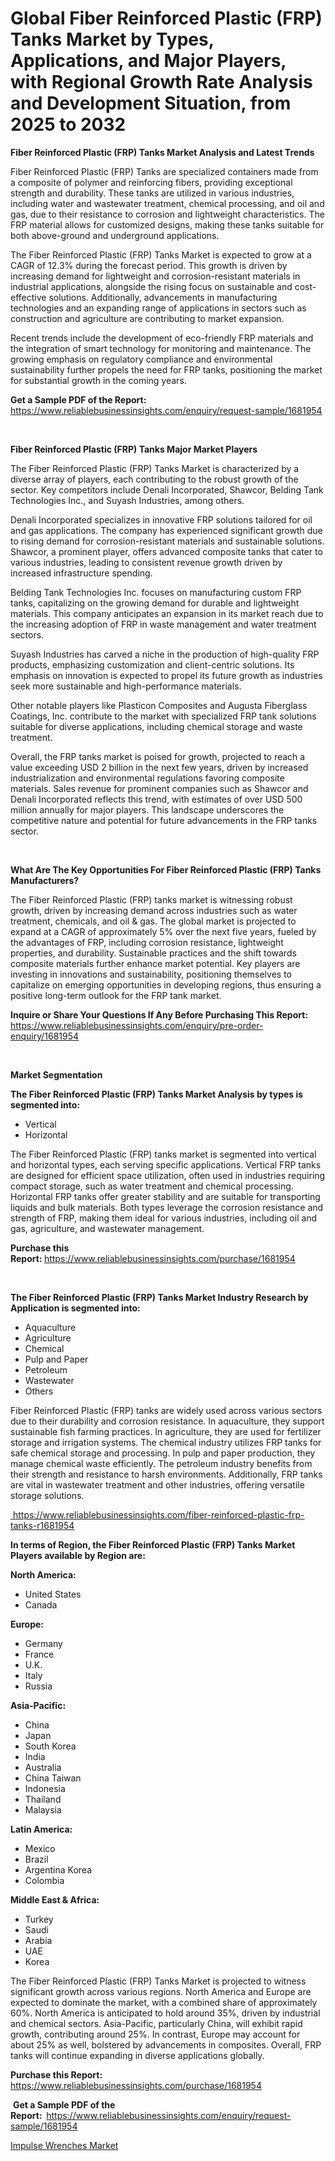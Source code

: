 <p><h1>Global Fiber Reinforced Plastic (FRP) Tanks Market by Types, Applications, and Major Players, with Regional Growth Rate Analysis and Development Situation, from 2025 to 2032</h1></p><p><strong>Fiber Reinforced Plastic (FRP) Tanks Market Analysis and Latest Trends</strong></p>
<p><p>Fiber Reinforced Plastic (FRP) Tanks are specialized containers made from a composite of polymer and reinforcing fibers, providing exceptional strength and durability. These tanks are utilized in various industries, including water and wastewater treatment, chemical processing, and oil and gas, due to their resistance to corrosion and lightweight characteristics. The FRP material allows for customized designs, making these tanks suitable for both above-ground and underground applications.</p><p>The Fiber Reinforced Plastic (FRP) Tanks Market is expected to grow at a CAGR of 12.3% during the forecast period. This growth is driven by increasing demand for lightweight and corrosion-resistant materials in industrial applications, alongside the rising focus on sustainable and cost-effective solutions. Additionally, advancements in manufacturing technologies and an expanding range of applications in sectors such as construction and agriculture are contributing to market expansion. </p><p>Recent trends include the development of eco-friendly FRP materials and the integration of smart technology for monitoring and maintenance. The growing emphasis on regulatory compliance and environmental sustainability further propels the need for FRP tanks, positioning the market for substantial growth in the coming years.</p></p>
<p><strong>Get a Sample PDF of the Report:&nbsp;</strong> <a href="https://www.reliablebusinessinsights.com/enquiry/request-sample/1681954?utm_campaign=3113&utm_medium=2&utm_source=Github&utm_content=ia&utm_term=24032025&utm_id=fiber-reinforced-plastic-frp-tanks">https://www.reliablebusinessinsights.com/enquiry/request-sample/1681954</a></p>
<p>&nbsp;</p>
<p><strong>Fiber Reinforced Plastic (FRP) Tanks Major Market Players</strong></p>
<p><p>The Fiber Reinforced Plastic (FRP) Tanks Market is characterized by a diverse array of players, each contributing to the robust growth of the sector. Key competitors include Denali Incorporated, Shawcor, Belding Tank Technologies Inc., and Suyash Industries, among others.</p><p>Denali Incorporated specializes in innovative FRP solutions tailored for oil and gas applications. The company has experienced significant growth due to rising demand for corrosion-resistant materials and sustainable solutions. Shawcor, a prominent player, offers advanced composite tanks that cater to various industries, leading to consistent revenue growth driven by increased infrastructure spending.</p><p>Belding Tank Technologies Inc. focuses on manufacturing custom FRP tanks, capitalizing on the growing demand for durable and lightweight materials. This company anticipates an expansion in its market reach due to the increasing adoption of FRP in waste management and water treatment sectors.</p><p>Suyash Industries has carved a niche in the production of high-quality FRP products, emphasizing customization and client-centric solutions. Its emphasis on innovation is expected to propel its future growth as industries seek more sustainable and high-performance materials.</p><p>Other notable players like Plasticon Composites and Augusta Fiberglass Coatings, Inc. contribute to the market with specialized FRP tank solutions suitable for diverse applications, including chemical storage and waste treatment.</p><p>Overall, the FRP tanks market is poised for growth, projected to reach a value exceeding USD 2 billion in the next few years, driven by increased industrialization and environmental regulations favoring composite materials. Sales revenue for prominent companies such as Shawcor and Denali Incorporated reflects this trend, with estimates of over USD 500 million annually for major players. This landscape underscores the competitive nature and potential for future advancements in the FRP tanks sector.</p></p>
<p>&nbsp;</p>
<p><strong>What Are The Key Opportunities For Fiber Reinforced Plastic (FRP) Tanks Manufacturers?</strong></p>
<p><p>The Fiber Reinforced Plastic (FRP) tanks market is witnessing robust growth, driven by increasing demand across industries such as water treatment, chemicals, and oil & gas. The global market is projected to expand at a CAGR of approximately 5% over the next five years, fueled by the advantages of FRP, including corrosion resistance, lightweight properties, and durability. Sustainable practices and the shift towards composite materials further enhance market potential. Key players are investing in innovations and sustainability, positioning themselves to capitalize on emerging opportunities in developing regions, thus ensuring a positive long-term outlook for the FRP tank market.</p></p>
<p><strong>Inquire or Share Your Questions If Any Before Purchasing This Report:</strong> <a href="https://www.reliablebusinessinsights.com/enquiry/pre-order-enquiry/1681954?utm_campaign=3113&utm_medium=2&utm_source=Github&utm_content=ia&utm_term=24032025&utm_id=fiber-reinforced-plastic-frp-tanks">https://www.reliablebusinessinsights.com/enquiry/pre-order-enquiry/1681954</a></p>
<p>&nbsp;</p>
<p><strong>Market Segmentation</strong></p>
<p><strong>The Fiber Reinforced Plastic (FRP) Tanks Market Analysis by types is segmented into:</strong></p>
<p><ul><li>Vertical</li><li>Horizontal</li></ul></p>
<p><p>The Fiber Reinforced Plastic (FRP) tanks market is segmented into vertical and horizontal types, each serving specific applications. Vertical FRP tanks are designed for efficient space utilization, often used in industries requiring compact storage, such as water treatment and chemical processing. Horizontal FRP tanks offer greater stability and are suitable for transporting liquids and bulk materials. Both types leverage the corrosion resistance and strength of FRP, making them ideal for various industries, including oil and gas, agriculture, and wastewater management.</p></p>
<p><strong>Purchase this Report:&nbsp;</strong><a href="https://www.reliablebusinessinsights.com/purchase/1681954?utm_campaign=3113&utm_medium=2&utm_source=Github&utm_content=ia&utm_term=24032025&utm_id=fiber-reinforced-plastic-frp-tanks">https://www.reliablebusinessinsights.com/purchase/1681954</a></p>
<p>&nbsp;</p>
<p><strong>The Fiber Reinforced Plastic (FRP) Tanks Market Industry Research by Application is segmented into:</strong></p>
<p><ul><li>Aquaculture</li><li>Agriculture</li><li>Chemical</li><li>Pulp and Paper</li><li>Petroleum</li><li>Wastewater</li><li>Others</li></ul></p>
<p><p>Fiber Reinforced Plastic (FRP) tanks are widely used across various sectors due to their durability and corrosion resistance. In aquaculture, they support sustainable fish farming practices. In agriculture, they are used for fertilizer storage and irrigation systems. The chemical industry utilizes FRP tanks for safe chemical storage and processing. In pulp and paper production, they manage chemical waste efficiently. The petroleum industry benefits from their strength and resistance to harsh environments. Additionally, FRP tanks are vital in wastewater treatment and other industries, offering versatile storage solutions.</p></p>
<p><a href="https://www.reliablebusinessinsights.com/fiber-reinforced-plastic-frp-tanks-r1681954?utm_campaign=3113&utm_medium=2&utm_source=Github&utm_content=ia&utm_term=24032025&utm_id=fiber-reinforced-plastic-frp-tanks">&nbsp;https://www.reliablebusinessinsights.com/fiber-reinforced-plastic-frp-tanks-r1681954</a></p>
<p><strong>In terms of Region, the Fiber Reinforced Plastic (FRP) Tanks Market Players available by Region are:</strong></p>
<p>
    <p> <strong> North America: </strong>
        <ul>
            <li>United States</li>
            <li>Canada</li>
        </ul>
        </p> 
    <p> <strong> Europe: </strong>
        <ul>
            <li>Germany</li>
            <li>France</li>
            <li>U.K.</li>
            <li>Italy</li>
            <li>Russia</li>
        </ul>
        </p> 
    <p> <strong> Asia-Pacific: </strong>
        <ul>
            <li>China</li>
            <li>Japan</li>
            <li>South Korea</li>
            <li>India</li>
            <li>Australia</li>
            <li>China Taiwan</li>
            <li>Indonesia</li>
            <li>Thailand</li>
            <li>Malaysia</li>
        </ul>
        </p> 
    <p> <strong> Latin America: </strong>
        <ul>
            <li>Mexico</li>
            <li>Brazil</li>
            <li>Argentina Korea</li>
            <li>Colombia</li>
        </ul>
        </p> 
    <p> <strong> Middle East & Africa: </strong>
        <ul>
            <li>Turkey</li>
            <li>Saudi</li>
            <li>Arabia</li>
            <li>UAE</li>
            <li>Korea</li>
        </ul>
    </p>
    </p>
<p><p>The Fiber Reinforced Plastic (FRP) Tanks Market is projected to witness significant growth across various regions. North America and Europe are expected to dominate the market, with a combined share of approximately 60%. North America is anticipated to hold around 35%, driven by industrial and chemical sectors. Asia-Pacific, particularly China, will exhibit rapid growth, contributing around 25%. In contrast, Europe may account for about 25% as well, bolstered by advancements in composites. Overall, FRP tanks will continue expanding in diverse applications globally.</p></p>
<p><strong>Purchase this Report: </strong><a href="https://www.reliablebusinessinsights.com/purchase/1681954?utm_campaign=3113&utm_medium=2&utm_source=Github&utm_content=ia&utm_term=24032025&utm_id=fiber-reinforced-plastic-frp-tanks">https://www.reliablebusinessinsights.com/purchase/1681954</a></p>
<p>&nbsp;<strong>Get a Sample PDF of the Report:&nbsp;&nbsp;</strong><a href="https://www.reliablebusinessinsights.com/enquiry/request-sample/1681954?utm_campaign=3113&utm_medium=2&utm_source=Github&utm_content=ia&utm_term=24032025&utm_id=fiber-reinforced-plastic-frp-tanks">https://www.reliablebusinessinsights.com/enquiry/request-sample/1681954</a></p>
<p><strong></strong></p>
<p><p><a href="https://github.com/donkalucine10/Market-Research-Report-List-1/blob/main/impulse-wrenches-market.md?utm_campaign=3113&utm_medium=2&utm_source=Github&utm_content=ia&utm_term=24032025&utm_id=fiber-reinforced-plastic-frp-tanks">Impulse Wrenches Market</a></p></p>